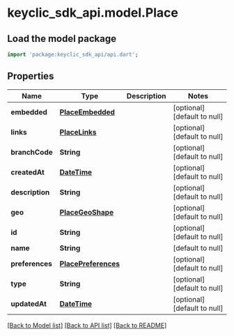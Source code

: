 # keyclic_sdk_api.model.Place

## Load the model package
```dart
import 'package:keyclic_sdk_api/api.dart';
```

## Properties
Name | Type | Description | Notes
------------ | ------------- | ------------- | -------------
**embedded** | [**PlaceEmbedded**](PlaceEmbedded.md) |  | [optional] [default to null]
**links** | [**PlaceLinks**](PlaceLinks.md) |  | [optional] [default to null]
**branchCode** | **String** |  | [optional] [default to null]
**createdAt** | [**DateTime**](DateTime.md) |  | [optional] [default to null]
**description** | **String** |  | [optional] [default to null]
**geo** | [**PlaceGeoShape**](PlaceGeoShape.md) |  | [optional] [default to null]
**id** | **String** |  | [optional] [default to null]
**name** | **String** |  | [default to null]
**preferences** | [**PlacePreferences**](PlacePreferences.md) |  | [optional] [default to null]
**type** | **String** |  | [optional] [default to null]
**updatedAt** | [**DateTime**](DateTime.md) |  | [optional] [default to null]

[[Back to Model list]](../README.md#documentation-for-models) [[Back to API list]](../README.md#documentation-for-api-endpoints) [[Back to README]](../README.md)


